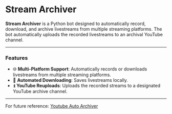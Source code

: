 # Stream Archiver

**Stream Archiver** is a Python bot designed to automatically record, download, and archive livestreams from multiple streaming platforms. The bot automatically uploads the recorded livestreams to an archival YouTube channel.

---

### **Features**
- 🌐 **Multi-Platform Support**: Automatically records or downloads livestreams from multiple streaming platforms.
- 💾 **Automated Downloading**: Saves livestreams locally.
- ⏫ **YouTube Reuploads**: Uploads the recorded streams to a designated YouTube archive channel.

---

For future reference:
[Youtube Auto Archiver]([URL](https://github.com/aziascreations/Youtube-Auto-Archiver))


